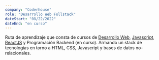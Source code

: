 ```yaml
---
company: "Coderhouse"
role: "Desarrollo Web Fullstack"
dateStart: "08/22/2022"
dateEnd: "en curso"
---
```


Ruta de aprendizaje que consta de cursos de [Desarrollo Web](https://drive.google.com/file/d/1rfBA_eZXG6XG_QPDu_Vu_UlbR710RBll/view?usp=sharing), [Javascript](https://drive.google.com/file/d/1mXfDL8wFweZrxzZAu8pUh9CTieH4TOTr/view?usp=sharing), [ReactJS](https://drive.google.com/file/d/10rvZSF4c25QHhQ-k85hfqA4mqTS6uFBP/view?usp=sharing) y Programación Backend (en curso). Armando un stack de tecnologías en torno a HTML, CSS, Javascript y bases de datos no-relacionales.